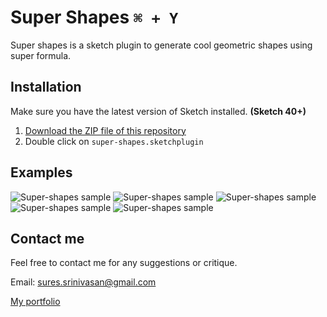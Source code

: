 # Super Shapes `⌘ + Y`
Super shapes is a sketch plugin to generate cool geometric shapes using super formula.

## Installation

Make sure you have the latest version of Sketch installed. **(Sketch 40+)**

1. [Download the ZIP file of this repository](https://github.com/sureskumar/super-shapes/archive/master.zip)
2. Double click on `super-shapes.sketchplugin`

## Examples
![Super-shapes sample](http://www.sureskumar.com/supershapes/github_imgs/supershapes_01.jpg)
![Super-shapes sample](http://www.sureskumar.com/supershapes/github_imgs/supershapes_02.jpg)
![Super-shapes sample](http://www.sureskumar.com/supershapes/github_imgs/supershapes_03.jpg)
![Super-shapes sample](http://www.sureskumar.com/supershapes/github_imgs/supershapes_04.jpg)
![Super-shapes sample](http://www.sureskumar.com/supershapes/github_imgs/supershapes_05.jpg)

## Contact me

Feel free to contact me for any suggestions or critique.

Email: sures.srinivasan@gmail.com

[My portfolio](http://www.sureskumar.com)